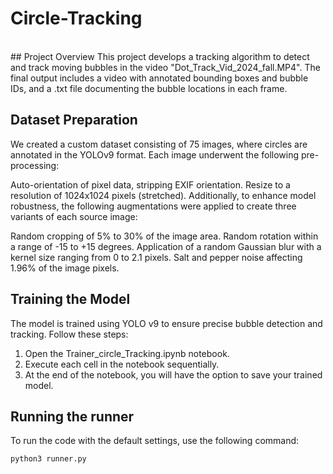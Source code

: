 # Circle-Tracking

<br/>
## Project Overview
This project develops a tracking algorithm to detect and track moving bubbles in the video "Dot_Track_Vid_2024_fall.MP4". The final output includes a video with annotated bounding boxes and bubble IDs, and a .txt file documenting the bubble locations in each frame.
<br/>


## Dataset Preparation

We created a custom dataset consisting of 75 images, where circles are annotated in the YOLOv9 format. Each image underwent the following pre-processing:

Auto-orientation of pixel data, stripping EXIF orientation.
Resize to a resolution of 1024x1024 pixels (stretched).
Additionally, to enhance model robustness, the following augmentations were applied to create three variants of each source image:

Random cropping of 5% to 30% of the image area.
Random rotation within a range of -15 to +15 degrees.
Application of a random Gaussian blur with a kernel size ranging from 0 to 2.1 pixels.
Salt and pepper noise affecting 1.96% of the image pixels.




## Training the Model
The model is trained using YOLO v9 to ensure precise bubble detection and tracking. Follow these steps:

1. Open the Trainer_circle_Tracking.ipynb notebook.
2. Execute each cell in the notebook sequentially.
3. At the end of the notebook, you will have the option to save your trained model.


## Running the runner

To run the code with the default settings, use the following command:

```bash
python3 runner.py
```

